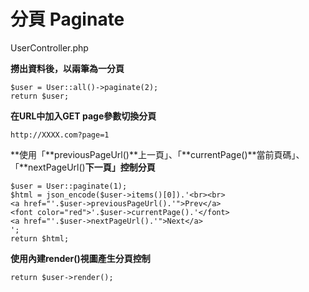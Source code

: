 # 分頁 Paginate

UserController.php

**撈出資料後，以兩筆為一分頁**

```
$user = User::all()->paginate(2);
return $user;
```

**在URL中加入GET page參數切換分頁**

```
http://XXXX.com?page=1
```

**使用「**previousPageUrl\(\)**上一頁」、「**currentPage\(\)**當前頁碼」、「**nextPageUrl\(\)**下一頁」控制分頁**

```
$user = User::paginate(1);
$html = json_encode($user->items()[0]).'<br><br>
<a href="'.$user->previousPageUrl().'">Prev</a>
<font color="red">'.$user->currentPage().'</font>
<a href="'.$user->nextPageUrl().'">Next</a>
';
return $html;
```

**使用內建render\(\)視圖產生分頁控制**

```
return $user->render();
```



